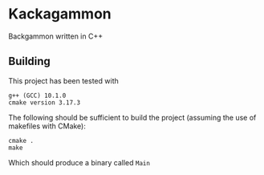 # Kackagammon
Backgammon written in C++

## Building
This project has been tested with 
	
    g++ (GCC) 10.1.0
	cmake version 3.17.3

The following should be sufficient to build the project (assuming the use of makefiles with CMake):

    cmake .
	make

Which should produce a binary called `Main`
